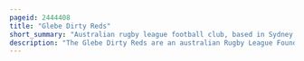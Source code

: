```yaml
---
pageid: 2444408
title: "Glebe Dirty Reds"
short_summary: "Australian rugby league football club, based in Sydney NSW"
description: "The Glebe Dirty Reds are an australian Rugby League Foundation Club which played in the Sydney Premiership of the new south Wales rugby Football League from 1908 until their Exit at the End of 1929. They were formed on 9 january 1908 with some Sources suggesting they may have been the first Sydney Rugby League Club ever founded. They were nicknamed and well known as Dirty Reds due to the Maroon Colour of their Playing Jerseys."
---
```

